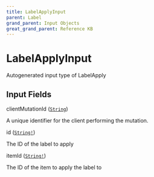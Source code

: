 ```yaml
---
title: LabelApplyInput
parent: Label
grand_parent: Input Objects
great_grand_parent: Reference KB
---
```


<h1>LabelApplyInput</h1>

Autogenerated input type of LabelApply

<h2>Input Fields</h2>

<div class="field-entry ">
  <span id="client_mutation_id" class="field-name anchored">clientMutationId (<code><a href="/docs/reference_kb/scalar/string">String</a></code>)</span>

  <div class="description-wrapper">
   <p>A unique identifier for the client performing the mutation.</p>

  </div>
</div>

<div class="field-entry ">
  <span id="id" class="field-name anchored">id (<code><a href="/docs/reference_kb/scalar/string">String!</a></code>)</span>

  <div class="description-wrapper">
   <p>The ID of the label to apply</p>

  </div>
</div>

<div class="field-entry ">
  <span id="item_id" class="field-name anchored">itemId (<code><a href="/docs/reference_kb/scalar/string">String!</a></code>)</span>

  <div class="description-wrapper">
   <p>The ID of the item to apply the label to</p>

  </div>
</div>


